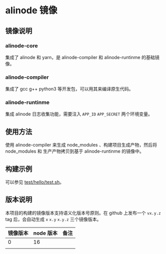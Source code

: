 # alinode 镜像

## 镜像说明

### alinode-core

集成了 alinode 和 yarn，是 alinode-compiler 和 alinode-runtinme 的基础镜像。

### alinode-compiler

集成了 gcc g++ python3 等开发包，可以用其来编译原生代码。

### alinode-runtinme

集成 alinode 日志收集功能，需要注入 `APP_ID` `APP_SECRET` 两个环境变量。

## 使用方法

使用 alinode-compiler 来生成 node_modules 、构建项目生成产物，然后将 node_modules 和 生产产物拷贝到基于 alinode-runtinme 的镜像中。

## 构建示例

可以参见 [test/hello/test.sh](test/hello/test.sh)。

## 版本说明

本项目的构建的镜像版本支持语义化版本号原则。在 github 上发布一个  `vx.y.z` tag 后，会自动生成 `x` `x.y` `x.y.z` 三个镜像版本。

| 镜像版本 | node 版本 | 备注 |
| -------- | --------- | ---- |
| 0        | 16        |      |
|          |           |      |

